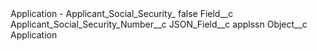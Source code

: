 <?xml version="1.0" encoding="UTF-8"?>
<CustomMetadata xmlns="http://soap.sforce.com/2006/04/metadata" xmlns:xsi="http://www.w3.org/2001/XMLSchema-instance" xmlns:xsd="http://www.w3.org/2001/XMLSchema">
    <label>Application - Applicant_Social_Security_</label>
    <protected>false</protected>
    <values>
        <field>Field__c</field>
        <value xsi:type="xsd:string">Applicant_Social_Security_Number__c</value>
    </values>
    <values>
        <field>JSON_Field__c</field>
        <value xsi:type="xsd:string">applssn</value>
    </values>
    <values>
        <field>Object__c</field>
        <value xsi:type="xsd:string">Application</value>
    </values>
</CustomMetadata>
